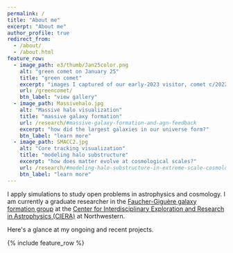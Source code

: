 ```yaml
---
permalink: /
title: "About me"
excerpt: "About me"
author_profile: true
redirect_from: 
  - /about/
  - /about.html
feature_row:
  - image_path: e3/thumb/Jan25color.png
    alt: "green comet on January 25"
    title: "green comet"
    excerpt: "images I captured of our early-2023 visitor, comet c/2022 e3 (ZTF)"
    url: /greencomet/
    btn_label: "view gallery"
  - image_path: Massivehalo.jpg
    alt: "Massive halo visualization"
    title: "massive galaxy formation"
    url: /research/#massive-galaxy-formation-and-agn-feedback
    excerpt: "how did the largest galaxies in our universe form?"
    btn_label: "learn more"
  - image_path: SMACC2.jpg
    alt: "Core tracking visualization"
    title: "modeling halo substructure"
    excerpt: "how does matter evolve at cosmological scales?"
    url: /research/#modeling-halo-substructure-in-extreme-scale-cosmology-simulations
    btn_label: "learn more"
---
```


I apply simulations to study open problems in astrophysics and cosmology.
I am currently a graduate researcher in the [Faucher-Giguère galaxy formation group](https://galaxies.northwestern.edu/) at the [Center for Interdisciplinary Exploration and Research in Astrophysics (CIERA)](https://ciera.northwestern.edu/) at Northwestern.

Here's a glance at my ongoing and recent projects.

{% include feature_row %}